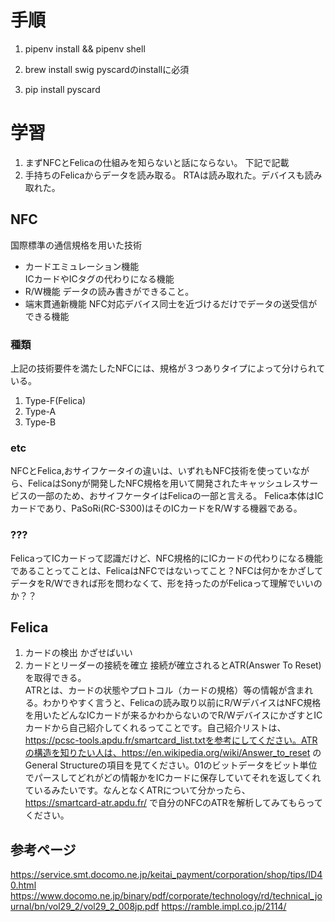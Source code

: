 # 手順
1. pipenv install && pipenv shell

2. brew install swig
pyscardのinstallに必須

3. pip install pyscard

# 学習
1. まずNFCとFelicaの仕組みを知らないと話にならない。 
下記で記載
2. 手持ちのFelicaからデータを読み取る。
RTAは読み取れた。デバイスも読み取れた。

## NFC
国際標準の通信規格を用いた技術
* カードエミュレーション機能  
ICカードやICタグの代わりになる機能  
* R/W機能
データの読み書きができること。
* 端末貫通新機能
NFC対応デバイス同士を近づけるだけでデータの送受信ができる機能

### 種類
上記の技術要件を満たしたNFCには、規格が３つありタイプによって分けられている。
1. Type-F(Felica)
2. Type-A
3. Type-B

### etc
NFCとFelica,おサイフケータイの違いは、いずれもNFC技術を使っていながら、FelicaはSonyが開発したNFC規格を用いて開発されたキャッシュレスサービスの一部のため、おサイフケータイはFelicaの一部と言える。
Felica本体はICカードであり、PaSoRi(RC-S300)はそのICカードをR/Wする機器である。

### ???
FelicaってICカードって認識だけど、NFC規格的にICカードの代わりになる機能であることってことは、FelicaはNFCではないってこと？NFCは何かをかざしてデータをR/Wできれば形を問わなくて、形を持ったのがFelicaって理解でいいのか？？

## Felica
1. カードの検出
かざせばいい
2. カードとリーダーの接続を確立
接続が確立されるとATR(Answer To Reset)を取得できる。  
ATRとは、カードの状態やプロトコル（カードの規格）等の情報が含まれる。わかりやすく言うと、Felicaの読み取り以前にR/WデバイスはNFC規格を用いたどんなICカードが来るかわからないのでR/WデバイスにかざすとICカードから自己紹介してくれるってことです。自己紹介リストは、https://pcsc-tools.apdu.fr/smartcard_list.txtを参考にしてください。ATRの構造を知りたい人は、https://en.wikipedia.org/wiki/Answer_to_reset のGeneral Structureの項目を見てください。01のビットデータをビット単位でパースしてどれがどの情報かをICカードに保存していてそれを返してくれているみたいです。なんとなくATRについて分かったら、https://smartcard-atr.apdu.fr/ で自分のNFCのATRを解析してみてもらってください。

## 参考ページ
https://service.smt.docomo.ne.jp/keitai_payment/corporation/shop/tips/ID40.html
https://www.docomo.ne.jp/binary/pdf/corporate/technology/rd/technical_journal/bn/vol29_2/vol29_2_008jp.pdf
https://ramble.impl.co.jp/2114/

